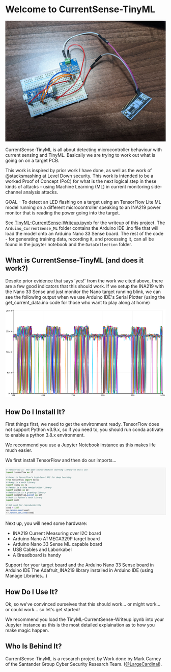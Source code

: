 # Welcome to CurrentSense-TinyML

![Intro](media/currentsense-ML-photo.jpeg)

CurrentSense-TinyML is all about detecting microcontroller behaviour with current sensing and TinyML. Basically we are trying to work out what is going on on a target PCB.

This work is inspired by prior work I have done, as well as the work of @stacksmashing at Level Down security. This work is intended to be a worked Proof of Concept (PoC) for what is the next logical step in these kinds of attacks - using Machine Learning (ML) in current monitoring side-channel analysis attacks.

GOAL - To detect an LED flashing on a target using an TensorFlow Lite ML model running on a different microcontroller speaking to an INA219 power monitor that is reading the power going into the target.

See [TinyML-CurrentSense-Writeup.ipynb](TinyML-CurrentSense-Writeup.ipynb) for the writeup of this project. The `Arduino_CurrentSense_ML` folder contains the Arduino IDE .ino file that will load the model onto an Arduino Nano 33 Sense board. The rest of the code - for generating training data, recording it, and processing it, can all be found in the jupyter notebook and the `DataCollection` folder.

## What is CurrentSense-TinyML (and does it work?)

Despite prior evidence that says 'yes!' from the work we cited above, there are a few good indicators that this should work. If we setup the INA219 with the Nano 33 Sense and just monitor the Nano target running blink, we can see the following output when we use Arduino IDE's Serial Plotter (using the get_current_data.ino code for those who want to play along at home)

![initial motivation](media/currentsense-ML-init.png)

## How Do I Install It?

First things first, we need to get the environment ready. TensorFlow does not support Python v3.9.x, so if you need to, you should run conda activate to enable a python 3.8.x environment. 

We recommend you use a Jupyter Notebook instance as this makes life much easier. 

We first install TensorFlow and then do our imports...

![Tensorflow](media/tensorflow.png)

Next up, you will need some hardware:

* INA219 Current Measuring over I2C board
* Arduino Nano ATMEGA329P target board
* Arduino Nano 33 Sense ML capable board
* USB Cables and Laborkabel
* A Breadboard is handy

Support for your target board and the Arduino Nano 33 Sense board in Arduino IDE
The Adafruit_INA219 library installed in Arduino IDE (using Manage Libraries...)

## How Do I Use It?

Ok, so we've convinced ourselves that this should work... or might work... or could work... so let's get started!

We recommend you load the TinyML-CurrentSense-Writeup.ipynb into your Jupyter instance as this is the most detailed explaination as to how you make magic happen. 

## Who Is Behind It?

CurrentSense-TinyML is a research project by Work done by Mark Carney of the Santander Group Cyber Security Research Team. ([@LargeCardinal](https://twitter.com/LargeCardinal)).


